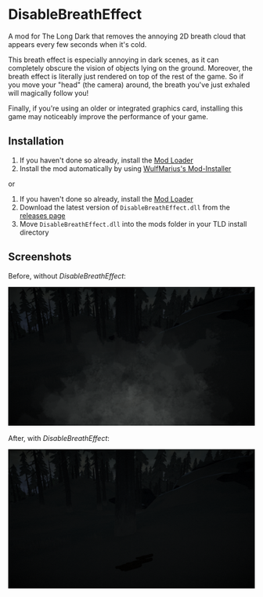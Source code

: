 # DisableBreathEffect

A mod for The Long Dark that removes the annoying 2D breath cloud that appears every few seconds when it's cold.

This breath effect is especially annoying in dark scenes, as it can completely obscure the vision of objects lying on the ground.
Moreover, the breath effect is literally just rendered on top of the rest of the game. So if you move your "head" (the camera) around,
the breath you've just exhaled will magically follow you!

Finally, if you're using an older or integrated graphics card, installing this game may noticeably improve the performance of your game.

## Installation

1. If you haven't done so already, install the [Mod Loader](https://github.com/zeobviouslyfakeacc/ModLoaderInstaller)
2. Install the mod automatically by using [WulfMarius's Mod-Installer](https://github.com/WulfMarius/Mod-Installer/releases)

or

1. If you haven't done so already, install the [Mod Loader](https://github.com/zeobviouslyfakeacc/ModLoaderInstaller)
2. Download the latest version of `DisableBreathEffect.dll` from the [releases page](https://github.com/zeobviouslyfakeacc/DisableBreathEffect/releases)
3. Move `DisableBreathEffect.dll` into the mods folder in your TLD install directory

## Screenshots

Before, without *DisableBreathEffect*:

![Screenshot without DisableBreathEffect](images/before.png)

After, with *DisableBreathEffect*:

![Screenshot with DisableBreathEffect](images/after.png)
